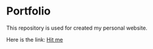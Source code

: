 # Portfolio
This repository is used for created my personal website.

Here is the link: [Hit me](https://jayhsieh1104.github.io/Portfolio/)
